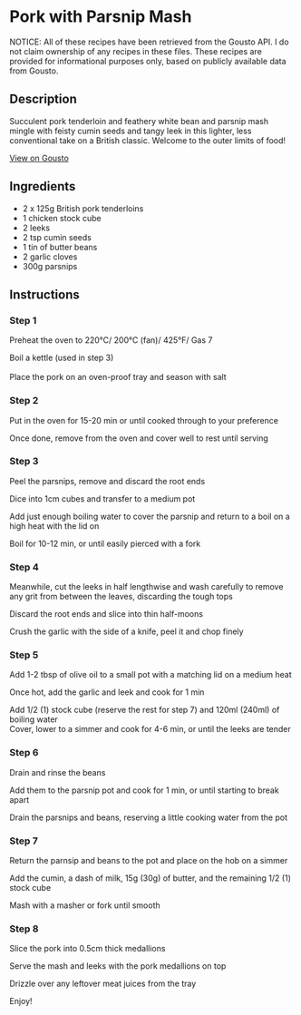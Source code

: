 # Pork with Parsnip Mash

NOTICE: All of these recipes have been retrieved from the Gousto API. I do not claim ownership of any recipes in these files. These recipes are provided for informational purposes only, based on publicly available data from Gousto.

## Description

Succulent pork tenderloin and feathery white bean and parsnip mash mingle with feisty cumin seeds and tangy leek in this lighter, less conventional take on a British classic. Welcome to the outer limits of food!

[View on Gousto](https://www.gousto.co.uk/recipes/cookbook/pork-with-parsnip-mash)

## Ingredients

- 2 x 125g British pork tenderloins
- 1 chicken stock cube 
- 2 leeks
- 2 tsp cumin seeds
- 1 tin of butter beans
- 2 garlic cloves
- 300g parsnips

## Instructions

### Step 1

Preheat the oven to 220&deg;C/ 200&deg;C (fan)/ 425&deg;F/ Gas 7 


Boil a kettle (used in step 3)<br /><br />Place the pork on an oven-proof tray and season with salt

### Step 2

Put in the oven for 15-20 min or until cooked through to your preference


Once done, remove from the oven and cover well to rest until serving

### Step 3

Peel the parsnips, remove and discard the root ends


Dice into 1cm cubes and transfer to a medium pot


Add just enough boiling water to cover the parsnip and return to a boil on a high heat with the lid on


Boil for 10-12 min, or until easily pierced with a fork

### Step 4

Meanwhile, cut the leeks in half lengthwise and wash carefully to remove any grit from between the leaves, discarding the tough tops


Discard the root ends and slice into thin half-moons


Crush the garlic with the side of a knife, peel it and chop finely

### Step 5

Add 1-2 tbsp of olive oil to a small pot with a matching lid on a medium heat


Once hot, add the garlic and leek and cook for 1 min


Add 1/2 <span class="text-danger">(1)</span> stock cube (reserve the rest for step 7) and 120ml <span class="text-danger">(240ml)</span> of boiling water<br />Cover, lower to a simmer and cook for 4-6 min, or until the leeks are tender

### Step 6

Drain and rinse the beans


Add them to the parsnip pot and cook for 1 min, or until starting to break apart


Drain the parsnips and beans, reserving a little cooking water from the pot

### Step 7

Return the parnsip and beans to the pot and place on the hob on a simmer


Add the cumin, a dash of milk, 15g <span class="text-danger">(30g)</span> of butter, and the remaining 1/2 <span class="text-danger">(1)</span> stock cube


Mash with a masher or fork until smooth

### Step 8

Slice the pork into 0.5cm thick medallions


Serve the mash and leeks with the pork medallions on top


Drizzle over any leftover meat juices from the tray 


Enjoy!

